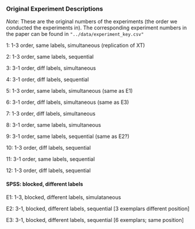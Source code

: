 ### Original Experiment Descriptions

*Note*: These are the original numbers of the experiments (the order we conducted the experiments in). The corresponding experiment numbers in the paper can be found in `"../data/experiment_key.csv"`

1: 1-3 order, same labels, simultaneous (replication of XT)

2: 1-3 order, same labels, sequential

3: 3-1 order, diff labels, simultaneous

4: 3-1 order, diff labels, sequential

5: 1-3 order, same labels, simultaneous (same as E1)

6: 3-1 order, diff labels, simultaneous (same as E3)

7: 1-3 order, diff labels, simultaneous

8: 3-1 order, same labels, simultaneous 

9: 3-1 order, same labels, sequential (same as E2?)

10: 1-3 order, diff labels, sequential

11: 3-1 order, same labels, sequential 

12: 1-3 order, diff labels, sequential


#### SPSS: blocked, different labels

E1: 1-3, blocked, different labels, simulataneous

E2: 3-1, blocked, different labels, sequential [3 exemplars different position]

E3: 3-1, blocked, different labels, sequential [6 exemplars; same position]

